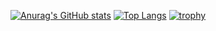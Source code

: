 [![Anurag's GitHub stats](https://github-readme-stats.vercel.app/api?username=atomisu0312&count_private=true&theme=cobalt)](https://github.com/anuraghazra/github-readme-stats)
[![Top Langs](https://github-readme-stats.vercel.app/api/top-langs/?username=atomisu0312&count_private=true&theme=cobalt)](https://github.com/anuraghazra/github-readme-stats)
[![trophy](https://github-profile-trophy.vercel.app/?username=atomisu0312&theme=onedark&column=7
)](https://github.com/ryo-ma/github-profile-trophy)
